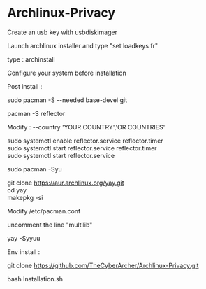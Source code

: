 # Archlinux-Privacy

Create an usb key with usbdiskimager

Launch archlinux installer and type "set loadkeys fr"

type : archinstall 

Configure your system before installation

Post install : 

sudo pacman -S --needed base-devel git

pacman -S reflector

Modify : --country 'YOUR COUNTRY','OR COUNTRIES'

sudo systemctl enable reflector.service reflector.timer \
sudo systemctl start reflector.service reflector.timer \
sudo systemctl start reflector.service

sudo pacman -Syu

git clone https://aur.archlinux.org/yay.git \
cd yay \
makepkg -si

Modify /etc/pacman.conf

uncomment the line "multilib"

yay -Syyuu

Env install : 

git clone https://github.com/TheCyberArcher/Archlinux-Privacy.git

bash Installation.sh
